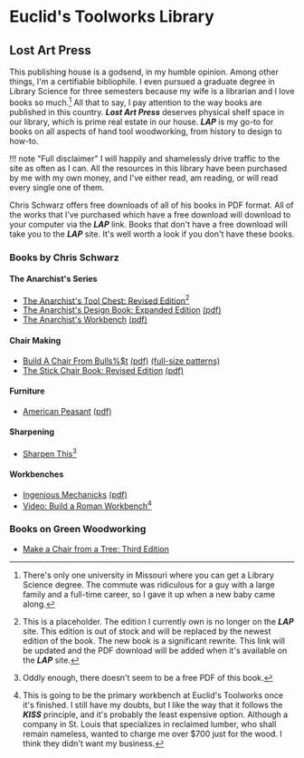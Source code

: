 # Euclid's Toolworks Library

## Lost Art Press

This publishing house is a godsend, in my humble opinion. Among other things, I'm a certifiable bibliophile. I even pursued a graduate degree in Library Science for three semesters because my wife is a librarian and I love books so much.[^1] All that to say, I pay attention to the way books are published in this country. ***Lost Art Press*** deserves physical shelf space in our library, which is prime real estate in our house. ***LAP*** is my go-to for books on all aspects of hand tool woodworking, from history to design to how-to.

!!! note "Full disclaimer"
    I will happily and shamelessly drive traffic to the site as often as I can. All the resources in this library have been purchased by me with my own money, and I've either read, am reading, or will read every single one of them.

Chris Schwarz offers free downloads of all of his books in PDF format. All of the works that I've purchased which have a free download will download to your computer via the ***LAP*** link. Books that don't have a free download will take you to the ***LAP*** site. It's well worth a look if you don't have these books.

### Books by Chris Schwarz

#### The Anarchist's Series

- [The Anarchist's Tool Chest: Revised Edition](https://lostartpress.com/products/the-anarchists-tool-chest?_pos=6&_psq=+Anarchist%27s&_ss=e&_v=1.0)[^2]
- [The Anarchist's Design Book: Expanded Edition](https://lostartpress.com/products/the-anarchists-design-book?_pos=2&_sid=e40acc0da&_ss=r&_fid=ecaab3f0a) [(pdf)](https://blog.lostartpress.com/wp-content/uploads/2024/02/ADB_expanded_2024.pdf)
- [The Anarchist's Workbench](https://lostartpress.com/products/the-anarchists-workbench?_pos=1&_sid=09236828f&_ss=r&_fid=82c3f0a82) [(pdf)](https://blog.lostartpress.com/wp-content/uploads/2020/07/AWB_Consumer_June-2020_v5.1-1.pdf)

#### Chair Making

- [Build A Chair From Bulls%$t](https://lostartpress.com/products/build-a-chair-from-bulls-t?_pos=1&_psq=+build+a+chair&_ss=e&_v=1.0) [(pdf)](https://blog.lostartpress.com/wp-content/uploads/2025/05/BACFBS_book.pdf) [(full-size patterns)](https://blog.lostartpress.com/wp-content/uploads/2025/05/BACFBS-full-size-patterns-for-download-and-printing.pdf)
- [The Stick Chair Book: Revised Edition](https://lostartpress.com/products/the-stick-chair-book?_pos=6&_psq=+chair&_ss=e&_v=1.0) [(pdf)](https://blog.lostartpress.com/wp-content/uploads/2023/09/The-Stick-Chair-Book-REVISED-2023.pdf)

#### Furniture

- [American Peasant](https://lostartpress.com/products/american-peasant-signed-by-the-author?_pos=1&_psq=+American+peas&_ss=e&_v=1.0) [(pdf)](https://blog.lostartpress.com/wp-content/uploads/2024/07/American-Peasant-July-2024.pdf)

#### Sharpening

- [Sharpen This](https://lostartpress.com/products/sharpen-this?_pos=1&_psq=+Sharpen&_ss=e&_v=1.0&variant=39783356039231)[^3]

#### Workbenches

- [Ingenious Mechanicks](https://lostartpress.com/products/ingenious-mechanicks?_pos=1&_psq=+ingenious&_ss=e&_v=1.0) [(pdf)](https://blog.lostartpress.com/wp-content/uploads/2024/12/Ingenious_Mechanicks_4.pdf)
- [Video: Build a Roman Workbench](https://lostartpress.com/products/video-build-a-roman-workbench?_pos=4&_psq=+workbench&_ss=e&_v=1.0)[^4]

### Books on Green Woodworking

- [Make a Chair from a Tree: Third Edition](https://lostartpress.com/products/make-a-chair-from-a-tree)

[^1]: There's only one university in Missouri where you can get a Library Science degree. The commute was ridiculous for a guy with a large family and a full-time career, so I gave it up when a new baby came along.

[^2]: This is a placeholder. The edition I currently own is no longer on the ***LAP*** site. This edition is out of stock and will be replaced by the newest edition of the book. The new book is a significant rewrite. This link will be updated and the PDF download will be added when it's available on the ***LAP*** site.

[^3]: Oddly enough, there doesn't seem to be a free PDF of this book.

[^4]: This is going to be the primary workbench at Euclid's Toolworks once it's finished. I still have my doubts, but I like the way that it follows the ***KISS*** principle, and it's probably the least expensive option. Although a company in St. Louis that specializes in reclaimed lumber, who shall remain nameless, wanted to charge me over $700 just for the wood. I think they didn't want my business.
